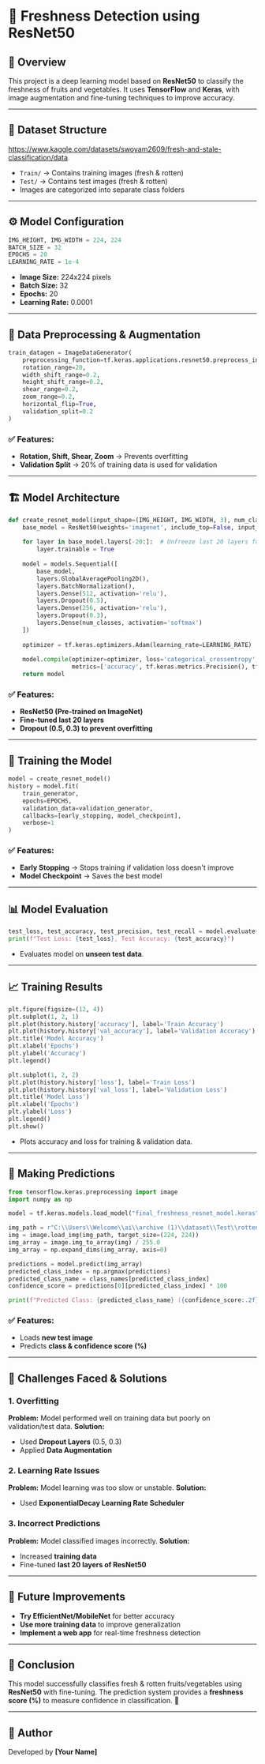 # 🍎 Freshness Detection using ResNet50

## 📌 Overview
This project is a deep learning model based on **ResNet50** to classify the freshness of fruits and vegetables. It uses **TensorFlow** and **Keras**, with image augmentation and fine-tuning techniques to improve accuracy.

---

## 📂 Dataset Structure
https://www.kaggle.com/datasets/swoyam2609/fresh-and-stale-classification/data
- `Train/` → Contains training images (fresh & rotten)
- `Test/` → Contains test images (fresh & rotten)
- Images are categorized into separate class folders

---

## ⚙️ Model Configuration
```python
IMG_HEIGHT, IMG_WIDTH = 224, 224
BATCH_SIZE = 32
EPOCHS = 20
LEARNING_RATE = 1e-4
```

- **Image Size:** 224x224 pixels
- **Batch Size:** 32
- **Epochs:** 20
- **Learning Rate:** 0.0001

---

## 🔄 Data Preprocessing & Augmentation
```python
train_datagen = ImageDataGenerator(
    preprocessing_function=tf.keras.applications.resnet50.preprocess_input,
    rotation_range=20,
    width_shift_range=0.2,
    height_shift_range=0.2,
    shear_range=0.2,
    zoom_range=0.2,
    horizontal_flip=True,
    validation_split=0.2
)
```
### ✅ Features:
- **Rotation, Shift, Shear, Zoom** → Prevents overfitting
- **Validation Split** → 20% of training data is used for validation

---

## 🏗️ Model Architecture
```python
def create_resnet_model(input_shape=(IMG_HEIGHT, IMG_WIDTH, 3), num_classes=NUM_CLASSES):
    base_model = ResNet50(weights='imagenet', include_top=False, input_shape=input_shape)
    
    for layer in base_model.layers[-20:]:  # Unfreeze last 20 layers for fine-tuning
        layer.trainable = True
    
    model = models.Sequential([
        base_model,
        layers.GlobalAveragePooling2D(),
        layers.BatchNormalization(),
        layers.Dense(512, activation='relu'),
        layers.Dropout(0.5),
        layers.Dense(256, activation='relu'),
        layers.Dropout(0.3),
        layers.Dense(num_classes, activation='softmax')
    ])
    
    optimizer = tf.keras.optimizers.Adam(learning_rate=LEARNING_RATE)
    
    model.compile(optimizer=optimizer, loss='categorical_crossentropy', 
                  metrics=['accuracy', tf.keras.metrics.Precision(), tf.keras.metrics.Recall()])
    return model
```
### ✅ Features:
- **ResNet50 (Pre-trained on ImageNet)**
- **Fine-tuned last 20 layers**
- **Dropout (0.5, 0.3) to prevent overfitting**

---

## 🚀 Training the Model
```python
model = create_resnet_model()
history = model.fit(
    train_generator,
    epochs=EPOCHS,
    validation_data=validation_generator,
    callbacks=[early_stopping, model_checkpoint],
    verbose=1
)
```
### ✅ Features:
- **Early Stopping** → Stops training if validation loss doesn't improve
- **Model Checkpoint** → Saves the best model

---

## 📊 Model Evaluation
```python
test_loss, test_accuracy, test_precision, test_recall = model.evaluate(test_generator)
print(f"Test Loss: {test_loss}, Test Accuracy: {test_accuracy}")
```
- Evaluates model on **unseen test data**.

---

## 📈 Training Results
```python
plt.figure(figsize=(12, 4))
plt.subplot(1, 2, 1)
plt.plot(history.history['accuracy'], label='Train Accuracy')
plt.plot(history.history['val_accuracy'], label='Validation Accuracy')
plt.title('Model Accuracy')
plt.xlabel('Epochs')
plt.ylabel('Accuracy')
plt.legend()

plt.subplot(1, 2, 2)
plt.plot(history.history['loss'], label='Train Loss')
plt.plot(history.history['val_loss'], label='Validation Loss')
plt.title('Model Loss')
plt.xlabel('Epochs')
plt.ylabel('Loss')
plt.legend()
plt.show()
```
- Plots accuracy and loss for training & validation data.

---

## 🎯 Making Predictions
```python
from tensorflow.keras.preprocessing import image
import numpy as np

model = tf.keras.models.load_model("final_freshness_resnet_model.keras")

img_path = r"C:\\Users\\Welcome\\ai\\archive (1)\\dataset\\Test\\rottenapples\\a_r086.png"
img = image.load_img(img_path, target_size=(224, 224))
img_array = image.img_to_array(img) / 255.0
img_array = np.expand_dims(img_array, axis=0)

predictions = model.predict(img_array)
predicted_class_index = np.argmax(predictions)
predicted_class_name = class_names[predicted_class_index]
confidence_score = predictions[0][predicted_class_index] * 100

print(f"Predicted Class: {predicted_class_name} ({confidence_score:.2f}% confidence)")
```
### ✅ Features:
- Loads **new test image**
- Predicts **class & confidence score (%)**

---

## 🚨 Challenges Faced & Solutions
### **1. Overfitting**
**Problem:** Model performed well on training data but poorly on validation/test data.
**Solution:**
- Used **Dropout Layers** (0.5, 0.3)
- Applied **Data Augmentation**

### **2. Learning Rate Issues**
**Problem:** Model learning was too slow or unstable.
**Solution:**
- Used **ExponentialDecay Learning Rate Scheduler**

### **3. Incorrect Predictions**
**Problem:** Model classified images incorrectly.
**Solution:**
- Increased **training data**
- Fine-tuned **last 20 layers of ResNet50**

---

## 📌 Future Improvements
- **Try EfficientNet/MobileNet** for better accuracy
- **Use more training data** to improve generalization
- **Implement a web app** for real-time freshness detection

---

## 🏁 Conclusion
This model successfully classifies fresh & rotten fruits/vegetables using **ResNet50** with fine-tuning. The prediction system provides a **freshness score (%)** to measure confidence in classification. 🚀

---

## 📜 Author
Developed by **[Your Name]**
